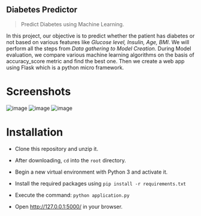 
## Diabetes Predictor
> Predict Diabetes using Machine Learning.

In this project, our objective is to predict whether the patient has diabetes or not based on various features like *Glucose level, Insulin, Age, BMI*. We will perform all the steps from *Data gathering to Model Creation.* During Model evaluation, we compare various machine learning algorithms on the basis of accuracy_score metric and find the best one. Then we create a web app using Flask which is a python micro framework.


# Screenshots

![image](https://user-images.githubusercontent.com/103130321/230306138-8b1e639b-7456-413e-91a3-d662e656566a.png)
![image](https://user-images.githubusercontent.com/103130321/230305978-694c1a37-dcf4-4d9c-bd25-4c97879120a1.png)
![image](https://user-images.githubusercontent.com/103130321/230306055-d8368e0b-0111-457b-b0ee-9546a01f26fe.png)


# Installation

- Clone this repository and unzip it.

- After downloading, `cd` into the `root` directory.

- Begin a new virtual environment with Python 3 and activate it.

- Install the required packages using 
   `pip install -r requirements.txt`

- Execute the command:
   `python application.py`

- Open http://127.0.0.1:5000/ in your browser.
